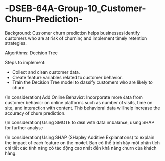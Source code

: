# -DSEB-64A-Group-10_Customer-Churn-Prediction-
 Background: Customer churn prediction helps businesses identify customers who are at risk of churning and implement timely retention strategies.
 
 Algorithms: Decision Tree

 Steps to implement:
 - Collect and clean customer data.
 - Create feature variables related to customer behavior.
 - Train the Decision Tree model to classify customers who are likely to churn.

 (In consideration) Add Online Behavior: Incorporate more data from customer behavior on online platforms such as number of visits, time on site, and interaction with content. This behavioral data will help increase the accuracy of churn prediction.
 
 (In consideration) Using SMOTE to deal with data imbalance, using SHAP for further analyse

 (In consideration) Using SHAP (SHapley Additive Explanations) to explain the impact of each feature on the model. Bạn có thể trình bày một phân tích chi tiết các tính năng có tác động cao nhất đến khả năng churn của khách hàng.
 

